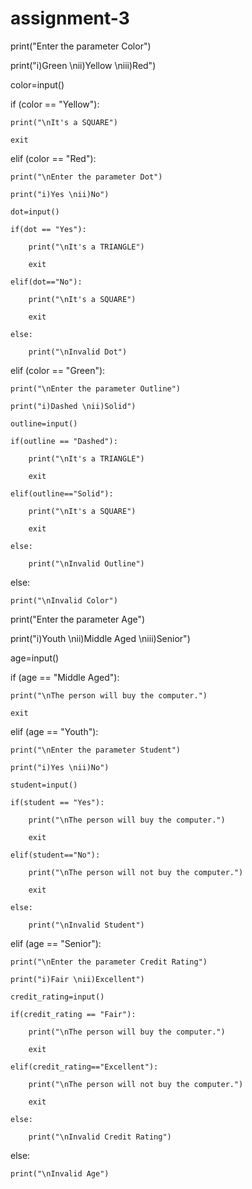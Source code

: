 # assignment-3

print("Enter the parameter Color")

print("i)Green \nii)Yellow \niii)Red")

color=input()

if (color == "Yellow"):

    print("\nIt's a SQUARE")

    exit

elif (color == "Red"):

    print("\nEnter the parameter Dot")

    print("i)Yes \nii)No")

    dot=input()

    if(dot == "Yes"):

        print("\nIt's a TRIANGLE")

        exit

    elif(dot=="No"):

        print("\nIt's a SQUARE")

        exit

    else:

        print("\nInvalid Dot")

elif (color == "Green"):

    print("\nEnter the parameter Outline")

    print("i)Dashed \nii)Solid")

    outline=input()

    if(outline == "Dashed"):

        print("\nIt's a TRIANGLE")

        exit

    elif(outline=="Solid"):

        print("\nIt's a SQUARE")

        exit

    else:

        print("\nInvalid Outline")

else:

    print("\nInvalid Color")
    
    
    
    
    
    
    
    
    




print("Enter the parameter Age")

print("i)Youth \nii)Middle Aged \niii)Senior")

age=input()

if (age == "Middle Aged"):

    print("\nThe person will buy the computer.")

    exit

elif (age == "Youth"):

    print("\nEnter the parameter Student")

    print("i)Yes \nii)No")

    student=input()

    if(student == "Yes"):

        print("\nThe person will buy the computer.")

        exit

    elif(student=="No"):

        print("\nThe person will not buy the computer.")

        exit

    else:

        print("\nInvalid Student")

elif (age == "Senior"):

    print("\nEnter the parameter Credit Rating")

    print("i)Fair \nii)Excellent")

    credit_rating=input()

    if(credit_rating == "Fair"):

        print("\nThe person will buy the computer.")

        exit

    elif(credit_rating=="Excellent"):

        print("\nThe person will not buy the computer.")

        exit

    else:

        print("\nInvalid Credit Rating")

else:

    print("\nInvalid Age")

